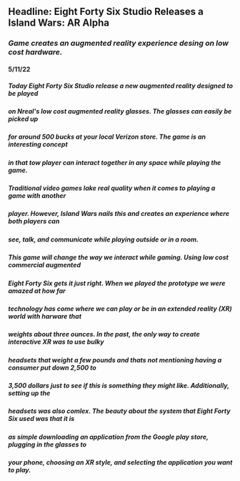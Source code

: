 ## Headline: Eight Forty Six Studio Releases a Island Wars: AR Alpha
### *Game creates an augmented reality experience desing on low cost hardware.*
#### 5/11/22


##### *Today Eight Forty Six Studio release a new augmented reality designed to be played*
##### *on Nreal's low cost augmented reality glasses. The glasses can easily be picked up*
##### *for around 500 bucks at your local Verizon store. The game is an interesting concept* 
##### *in that tow player can interact together in any space while playing the game.*
##### *Traditional video games lake real quality when it comes to playing a game with another*
##### *player. However, Island Wars nails this and creates an experience where both players can*
##### *see, talk, and communicate while playing outside or in a room.*

##### *This game will change the way we interact while gaming. Using low cost commercial augmented*
##### *Eight Forty Six gets it just right. When we played the prototype we were amazed at how far* 
##### *technology has come where we can play or be in an extended reality (XR) world with harware that*
##### *weights about three ounces. In the past, the only way to create interactive XR was to use bulky*
##### *headsets that weight a few pounds and thats not mentioning having a consumer put down 2,500 to*
##### *3,500 dollars just to see if this is something they might like. Additionally, setting up the* 
##### *headsets was also comlex. The beauty about the system that Eight Forty Six used was that it is* 
##### *as simple downloading an application from the Google play store, plugging in the glasses to* 
##### *your phone, choosing an XR style, and selecting the application you want to play.*

